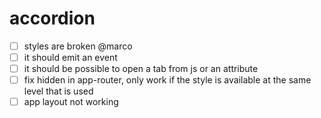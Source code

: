 # accordion
- [ ] styles are broken @marco
- [ ] it should emit an event 
- [ ] it should be possible to open a tab from js or an attribute
- [ ] fix hidden in app-router, only work if the style is available at the same level that <app-routed> is used
- [ ] app layout not working